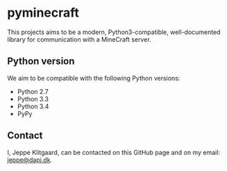 pyminecraft
===

This projects aims to be a modern, Python3-compatible, well-documented library for communication with a MineCraft server.

Python version
---
We aim to be compatible with the following Python versions:
* Python 2.7
* Python 3.3
* Python 3.4
* PyPy

Contact
---
I, Jeppe Klitgaard, can be contacted on this GitHub page and on my email: [jeppe@dapj.dk](mailto:jeppe@dapj.dk).
